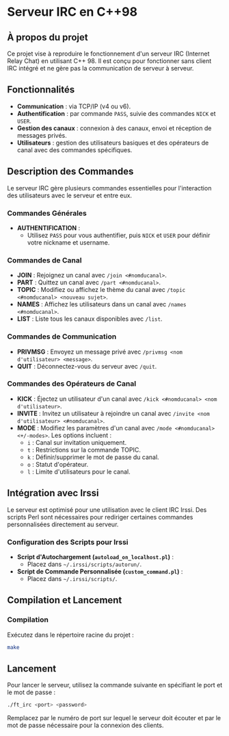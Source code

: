# Serveur IRC en C++98

## À propos du projet
Ce projet vise à reproduire le fonctionnement d'un serveur IRC (Internet Relay Chat) en utilisant C++ 98. Il est conçu pour fonctionner sans client IRC intégré et ne gère pas la communication de serveur à serveur.

## Fonctionnalités
- **Communication** : via TCP/IP (v4 ou v6).
- **Authentification** : par commande `PASS`, suivie des commandes `NICK` et `USER`.
- **Gestion des canaux** : connexion à des canaux, envoi et réception de messages privés.
- **Utilisateurs** : gestion des utilisateurs basiques et des opérateurs de canal avec des commandes spécifiques.

## Description des Commandes

Le serveur IRC gère plusieurs commandes essentielles pour l'interaction des utilisateurs avec le serveur et entre eux.

### Commandes Générales
- **AUTHENTIFICATION** : 
  - Utilisez `PASS` pour vous authentifier, puis `NICK` et `USER` pour définir votre nickname et username.

### Commandes de Canal
- **JOIN** : Rejoignez un canal avec `/join <#nomducanal>`.
- **PART** : Quittez un canal avec `/part <#nomducanal>`.
- **TOPIC** : Modifiez ou affichez le thème du canal avec `/topic <#nomducanal> <nouveau sujet>`.
- **NAMES** : Affichez les utilisateurs dans un canal avec `/names <#nomducanal>`.
- **LIST** : Liste tous les canaux disponibles avec `/list`.

### Commandes de Communication
- **PRIVMSG** : Envoyez un message privé avec `/privmsg <nom d'utilisateur> <message>`.
- **QUIT** : Déconnectez-vous du serveur avec `/quit`.

### Commandes des Opérateurs de Canal
- **KICK** : Éjectez un utilisateur d'un canal avec `/kick <#nomducanal> <nom d'utilisateur>`.
- **INVITE** : Invitez un utilisateur à rejoindre un canal avec `/invite <nom d'utilisateur> <#nomducanal>`.
- **MODE** : Modifiez les paramètres d'un canal avec `/mode <#nomducanal> <+/-modes>`. Les options incluent :
  - `i` : Canal sur invitation uniquement.
  - `t` : Restrictions sur la commande TOPIC.
  - `k` : Définir/supprimer le mot de passe du canal.
  - `o` : Statut d'opérateur.
  - `l` : Limite d'utilisateurs pour le canal.

## Intégration avec Irssi
Le serveur est optimisé pour une utilisation avec le client IRC Irssi. Des scripts Perl sont nécessaires pour rediriger certaines commandes personnalisées directement au serveur.

### Configuration des Scripts pour Irssi
- **Script d'Autochargement (`autoload_on_localhost.pl`)** : 
  - Placez dans `~/.irssi/scripts/autorun/`.
- **Script de Commande Personnalisée (`custom_command.pl`)** :
  - Placez dans `~/.irssi/scripts/`.

## Compilation et Lancement
### Compilation
Exécutez dans le répertoire racine du projet :
```bash
make
```
## Lancement
Pour lancer le serveur, utilisez la commande suivante en spécifiant le port et le mot de passe :

```bash
./ft_irc <port> <password>
```
Remplacez <port> par le numéro de port sur lequel le serveur doit écouter et <password> par le mot de passe nécessaire pour la connexion des clients.
